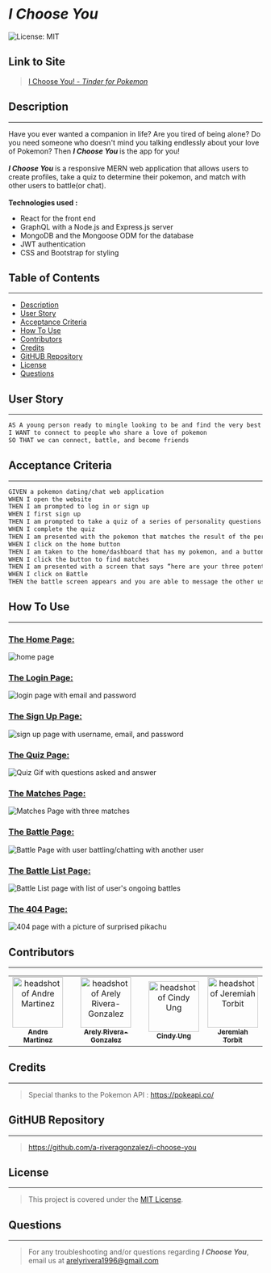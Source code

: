 # <b><i><span style="color:">I Choose You</span></b></i>

![License: MIT](https://img.shields.io/badge/License-MIT-yellow.svg)

## Link to Site 

> [I Choose You! - <i>Tinder for Pokemon</i>](https://impulse-the-game.herokuapp.com/)

## Description
---

Have you ever wanted a companion in life? Are you tired of being alone? Do you need someone who doesn't mind you talking endlessly about your love of Pokemon? Then <b> <i> I Choose You </i></b> is the app for you! 
<br> <br> <b><i>I Choose You </i> </b> is a responsive MERN web application that allows users to create profiles, take a quiz to determine their pokemon, and match with other users to battle(or chat). 
<br> <br> <b>Technologies used : </b>
<ul> 
<li> React for the front end
<li> GraphQL with a Node.js and Express.js server
<li> MongoDB and the Mongoose ODM for the database
<li> JWT authentication 
<li> CSS and Bootstrap for styling
</ul>

## Table of Contents
---

- [Description](#description)
- [User Story](#user-story)
- [Acceptance Criteria](#acceptance-criteria)
- [How To Use](#how-to-use)
- [Contributors](#contributors)
- [Credits](#credits)
- [GitHUB Repository](#github-repository)
- [License](#license)
- [Questions](#questions)

## User Story

---

```md
AS A young person ready to mingle looking to be and find the very best
I WANT to connect to people who share a love of pokemon
SO THAT we can connect, battle, and become friends
```

## Acceptance Criteria

---

```md
GIVEN a pokemon dating/chat web application
WHEN I open the website
THEN I am prompted to log in or sign up
WHEN I first sign up
THEN I am prompted to take a quiz of a series of personality questions
WHEN I complete the quiz
THEN I am presented with the pokemon that matches the result of the personality quiz and a button to go HOME
WHEN I click on the home button
THEN I am taken to the home/dashboard that has my pokemon, and a button to find matches.
WHEN I click the button to find matches
THEN I am presented with a screen that says “here are your three potential matches. Battle to see if this trainer joins you on an adventure” . There are three matches from the database and a button on each match that says “Battle”
WHEN I click on Battle
THEN the battle screen appears and you are able to message the other user.
```

## How To Use
---
### <u>The Home Page:</u>

![home page](/public/images/main-board.png)

### <u>The Login Page:</u>

![login page with email and password](/public/images/game-login.png)

### <u>The Sign Up Page:</u>

![sign up page with username, email, and password](/public/images/game-login.png)

### <u>The Quiz Page:</u>

![Quiz Gif with questions asked and answer](/public/images/game-profile.png)

### <u>The Matches Page:</u>

![Matches Page with three matches](/public/images/game-profile.png)

### <u>The Battle Page:</u>

![Battle Page with user battling/chatting with another user ](/public/images/game-profile.png)

### <u>The Battle List Page:</u>

![Battle List page with list of user's ongoing battles](/public/images/game-profile.png)

### <u>The 404 Page:</u>

![404 page with a picture of surprised pikachu](/public/images/game-profile.png)

## Contributors

---

<table>
  <tr>
    <td align="center"><a href="https://github.com/Spider-Man616"><img src="https://avatars.githubusercontent.com/u/98205592?v=4" width="100px;" alt="headshot of Andre Martinez"/><br /><sub><b>Andre Martinez</b></sub></td>
    <td align="center"><a href="https://github.com/a-riveragonzalez"><img src="https://avatars.githubusercontent.com/u/98569252?v=4" width="100px;" alt="headshot of Arely Rivera-Gonzalez"/><br /><sub><b>Arely Rivera-Gonzalez</b></sub></td>
    <td align="center"><a href="https://github.com/cindyung56"><img src="https://avatars.githubusercontent.com/u/92277668?v=4" width="100px;" alt="headshot of Cindy Ung"/><br /><sub><b>Cindy Ung</b></sub></td>
    <td align="center"><a href="https://github.com/ffjt07"><img src="https://avatars.githubusercontent.com/u/110755216?v=4" width="100px;" alt="headshot of Jeremiah Torbit"/><br /><sub><b>Jeremiah Torbit</b></sub></td>
  </tr>
</table>

## Credits
---
>Special thanks to the Pokemon API : https://pokeapi.co/

## GitHUB Repository
---

> https://github.com/a-riveragonzalez/i-choose-you

## License
---

> This project is covered under the [MIT License](https://opensource.org/licenses/MIT).

## Questions
---
> For any troubleshooting and/or questions regarding <b><i>I Choose You</i></b>, email us at arelyrivera1996@gmail.com 